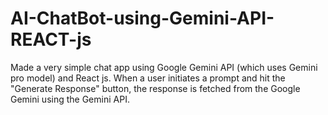 # AI-ChatBot-using-Gemini-API-REACT-js
Made a very simple chat app using Google Gemini API (which uses Gemini pro model) and React js. When a user initiates a prompt and hit the "Generate Response" button, the response is fetched from the Google Gemini using the Gemini API. 
